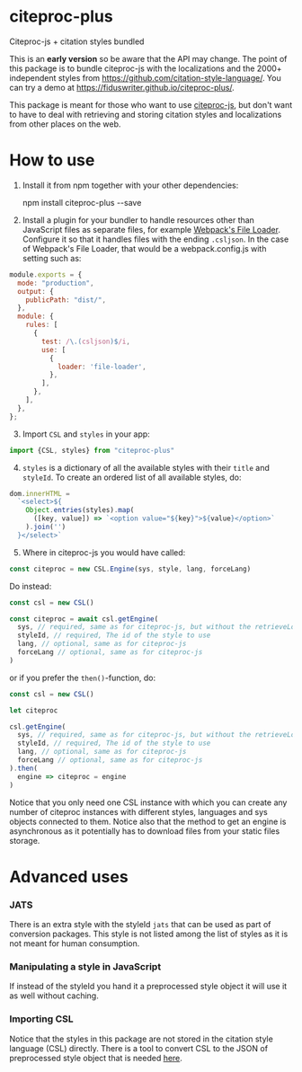 # citeproc-plus
Citeproc-js + citation styles bundled

This is an **early version** so be aware that the API may change. The point of this package is to bundle citeproc-js with the localizations and the 2000+ independent styles from https://github.com/citation-style-language/. You can try a demo at https://fiduswriter.github.io/citeproc-plus/.

This package is meant for those who want to use [citeproc-js](https://github.com/Juris-M/citeproc-js), but don't want to have to deal with retrieving and storing citation styles and localizations from other places on the web.

How to use
=======

1. Install it from npm together with your other dependencies:

    npm install citeproc-plus --save

2. Install a plugin for your bundler to handle resources other than JavaScript files as separate files, for example [Webpack's File Loader](https://github.com/webpack-contrib/file-loader). Configure it so that it handles files with the ending `.csljson`. In the case of Webpack's File Loader, that would be a webpack.config.js with setting such as:

```js
module.exports = {
  mode: "production",
  output: {
    publicPath: "dist/",
  },
  module: {
    rules: [
      {
        test: /\.(csljson)$/i,
        use: [
          {
            loader: 'file-loader',
          },
        ],
      },
    ],
  },
};
```

3. Import `CSL` and `styles` in your app:

```js
import {CSL, styles} from "citeproc-plus"
```


4. `styles` is a dictionary of all the available styles with their `title` and `styleId`. To create an ordered list of all available styles, do:

```js
dom.innerHTML =
  `<select>${
    Object.entries(styles).map(
      ([key, value]) => `<option value="${key}">${value}</option>`
    ).join('')
  }</select>`
```

5. Where in citeproc-js you would have called:

```js
const citeproc = new CSL.Engine(sys, style, lang, forceLang)
```

Do instead:

```js
const csl = new CSL()

const citeproc = await csl.getEngine(
  sys, // required, same as for citeproc-js, but without the retrieveLocale method
  styleId, // required, The id of the style to use
  lang, // optional, same as for citeproc-js
  forceLang // optional, same as for citeproc-js
)
```

or if you prefer the `then()`-function, do:

```js
const csl = new CSL()

let citeproc

csl.getEngine(
  sys, // required, same as for citeproc-js, but without the retrieveLocale method
  styleId, // required, The id of the style to use
  lang, // optional, same as for citeproc-js
  forceLang // optional, same as for citeproc-js
).then(
  engine => citeproc = engine
)
```

Notice that you only need one CSL instance with which you can create any number of citeproc instances with different styles, languages and sys objects connected to them.
Notice also that the method to get an engine is asynchronous as it potentially has to download files from your static files storage.


Advanced uses
=======

### JATS ###

There is an extra style with the styleId `jats` that can be used as part of conversion packages. This style is not listed among the list of styles as it is not meant for human consumption.

### Manipulating a style in JavaScript ###

If instead of the styleId you hand it a preprocessed style object it will use it as well without caching.

### Importing CSL ###

Notice that the styles in this package are not stored in the citation style language (CSL) directly. There is a tool to convert CSL to the JSON of preprocessed style object that is needed [here](https://github.com/Juris-M/citeproc-js/blob/master/tools/makejson.py).
